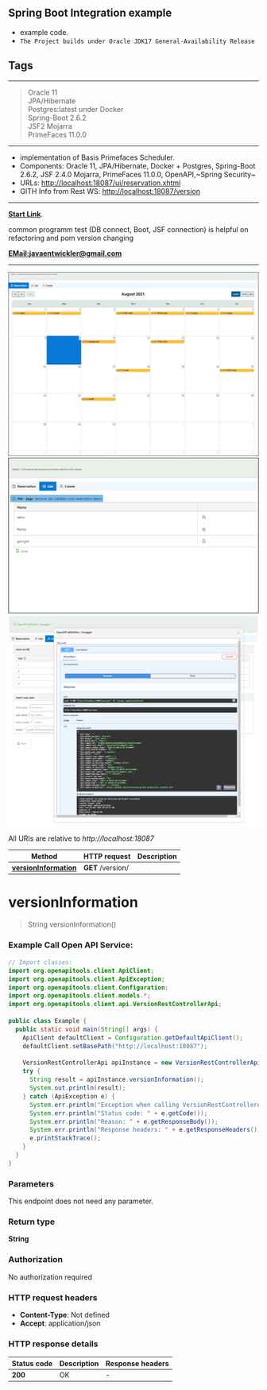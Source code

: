 ## Spring Boot Integration example

- example code.
- `The Project builds under Oracle JDK17 General-Availability Release`

## Tags

---

> Oracle 11<br>
> JPA/Hibernate <br>
> Postgres:latest under Docker<br>
> Spring-Boot 2.6.2<br>
> JSF2 Mojarra <br>
> PrimeFaces 11.0.0<br>

---

- implementation of Basis Primefaces Scheduler.
- Components: Oracle 11, JPA/Hibernate, Docker + Postgres, Spring-Boot 2.6.2, JSF 2.4.0 Mojarra, PrimeFaces
  11.0.0, OpenAPI,~Spring Security~
- URLs: [http://localhost:18087/ui/reservation.xhtml](http://localhost:18087/ui/reservation.xhtml)
- GITH Info from Rest WS: [http://localhost:18087/version](http://localhost:18087/version)

---

**[Start Link](http://localhost:18087/ui/reservation.xhtml)**.

common programm test (DB connect, Boot, JSF connection) is helpful on <br>
refactoring and pom version changing

**[EMail:javaentwickler@gmail.com](mailto://javaentwickler@gmail.com)**

---

![image1](doc/reservation.png "Image #1")
![image1](doc/list.png "Image #2")
![image1](doc/cewate.png "Image #3")

All URIs are relative to *http://localhost:18087*

Method | HTTP request | Description
------------- | ------------- | -------------
[**versionInformation**](VersionRestControllerApi.md#versionInformation) | **GET** /version/ |

<a name="versionInformation"></a>

# **versionInformation**

> String versionInformation()

### Example Call Open API Service:

```java
// Import classes:
import org.openapitools.client.ApiClient;
import org.openapitools.client.ApiException;
import org.openapitools.client.Configuration;
import org.openapitools.client.models.*;
import org.openapitools.client.api.VersionRestControllerApi;

public class Example {
  public static void main(String[] args) {
    ApiClient defaultClient = Configuration.getDefaultApiClient();
    defaultClient.setBasePath("http://localhost:18087");

    VersionRestControllerApi apiInstance = new VersionRestControllerApi(defaultClient);
    try {
      String result = apiInstance.versionInformation();
      System.out.println(result);
    } catch (ApiException e) {
      System.err.println("Exception when calling VersionRestControllerApi#versionInformation");
      System.err.println("Status code: " + e.getCode());
      System.err.println("Reason: " + e.getResponseBody());
      System.err.println("Response headers: " + e.getResponseHeaders());
      e.printStackTrace();
    }
  }
}
```

### Parameters

This endpoint does not need any parameter.

### Return type

**String**

### Authorization

No authorization required

### HTTP request headers

- **Content-Type**: Not defined
- **Accept**: application/json

### HTTP response details

| Status code | Description | Response headers |
|-------------|-------------|------------------|
**200** | OK |  -  |